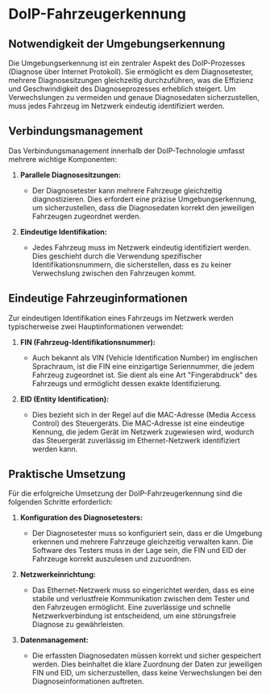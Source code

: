 # DoIP-Fahrzeugerkennung

## Notwendigkeit der Umgebungserkennung

Die Umgebungserkennung ist ein zentraler Aspekt des DoIP-Prozesses (Diagnose über Internet Protokoll). Sie ermöglicht es dem Diagnosetester, mehrere Diagnosesitzungen gleichzeitig durchzuführen, was die Effizienz und Geschwindigkeit des Diagnoseprozesses erheblich steigert. Um Verwechslungen zu vermeiden und genaue Diagnosedaten sicherzustellen, muss jedes Fahrzeug im Netzwerk eindeutig identifiziert werden.

## Verbindungsmanagement

Das Verbindungsmanagement innerhalb der DoIP-Technologie umfasst mehrere wichtige Komponenten:

1. **Parallele Diagnosesitzungen:**
   - Der Diagnosetester kann mehrere Fahrzeuge gleichzeitig diagnostizieren. Dies erfordert eine präzise Umgebungserkennung, um sicherzustellen, dass die Diagnosedaten korrekt den jeweiligen Fahrzeugen zugeordnet werden.
   
2. **Eindeutige Identifikation:**
   - Jedes Fahrzeug muss im Netzwerk eindeutig identifiziert werden. Dies geschieht durch die Verwendung spezifischer Identifikationsnummern, die sicherstellen, dass es zu keiner Verwechslung zwischen den Fahrzeugen kommt.

## Eindeutige Fahrzeuginformationen

Zur eindeutigen Identifikation eines Fahrzeugs im Netzwerk werden typischerweise zwei Hauptinformationen verwendet:

1. **FIN (Fahrzeug-Identifikationsnummer):**
   - Auch bekannt als VIN (Vehicle Identification Number) im englischen Sprachraum, ist die FIN eine einzigartige Seriennummer, die jedem Fahrzeug zugeordnet ist. Sie dient als eine Art "Fingerabdruck" des Fahrzeugs und ermöglicht dessen exakte Identifizierung.

2. **EID (Entity Identification):**
   - Dies bezieht sich in der Regel auf die MAC-Adresse (Media Access Control) des Steuergeräts. Die MAC-Adresse ist eine eindeutige Kennung, die jedem Gerät im Netzwerk zugewiesen wird, wodurch das Steuergerät zuverlässig im Ethernet-Netzwerk identifiziert werden kann.

## Praktische Umsetzung

Für die erfolgreiche Umsetzung der DoIP-Fahrzeugerkennung sind die folgenden Schritte erforderlich:

1. **Konfiguration des Diagnosetesters:**
   - Der Diagnosetester muss so konfiguriert sein, dass er die Umgebung erkennen und mehrere Fahrzeuge gleichzeitig verwalten kann. Die Software des Testers muss in der Lage sein, die FIN und EID der Fahrzeuge korrekt auszulesen und zuzuordnen.

2. **Netzwerkeinrichtung:**
   - Das Ethernet-Netzwerk muss so eingerichtet werden, dass es eine stabile und verlustfreie Kommunikation zwischen dem Tester und den Fahrzeugen ermöglicht. Eine zuverlässige und schnelle Netzwerkverbindung ist entscheidend, um eine störungsfreie Diagnose zu gewährleisten.

3. **Datenmanagement:**
   - Die erfassten Diagnosedaten müssen korrekt und sicher gespeichert werden. Dies beinhaltet die klare Zuordnung der Daten zur jeweiligen FIN und EID, um sicherzustellen, dass keine Verwechslungen bei den Diagnoseinformationen auftreten.

